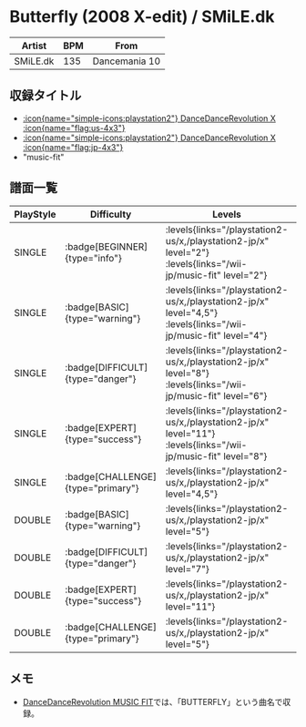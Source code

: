 # Butterfly (2008 X-edit) / SMiLE.dk

|Artist|BPM|From|
|------|---|----|
|SMiLE.dk|135|Dancemania 10|

## 収録タイトル

- [:icon{name="simple-icons:playstation2"} DanceDanceRevolution X :icon{name="flag:us-4x3"}](/playstation2-us/x)
- [:icon{name="simple-icons:playstation2"} DanceDanceRevolution X :icon{name="flag:jp-4x3"}](/playstation2-jp/x)
- "music-fit"

## 譜面一覧

|PlayStyle|Difficulty|Levels|Notes|Movie|
|---------|----------|------|-----|-----|
|SINGLE| :badge[BEGINNER]{type="info"}| :levels{links="/playstation2-us/x,/playstation2-jp/x" level="2"} :levels{links="/wii-jp/music-fit" level="2"}|73/5||
|SINGLE| :badge[BASIC]{type="warning"}| :levels{links="/playstation2-us/x,/playstation2-jp/x" level="4,5"} :levels{links="/wii-jp/music-fit" level="4"}|158/2||
|SINGLE| :badge[DIFFICULT]{type="danger"}| :levels{links="/playstation2-us/x,/playstation2-jp/x" level="8"} :levels{links="/wii-jp/music-fit" level="6"}|208/7||
|SINGLE| :badge[EXPERT]{type="success"}| :levels{links="/playstation2-us/x,/playstation2-jp/x" level="11"} :levels{links="/wii-jp/music-fit" level="8"}|316/14||
|SINGLE| :badge[CHALLENGE]{type="primary"}| :levels{links="/playstation2-us/x,/playstation2-jp/x" level="4,5"}|151/2(11)||
|DOUBLE| :badge[BASIC]{type="warning"}| :levels{links="/playstation2-us/x,/playstation2-jp/x" level="5"}|168/0||
|DOUBLE| :badge[DIFFICULT]{type="danger"}| :levels{links="/playstation2-us/x,/playstation2-jp/x" level="7"}|196/0||
|DOUBLE| :badge[EXPERT]{type="success"}| :levels{links="/playstation2-us/x,/playstation2-jp/x" level="11"}|322/8||
|DOUBLE| :badge[CHALLENGE]{type="primary"}| :levels{links="/playstation2-us/x,/playstation2-jp/x" level="5"}|158/0(11)||

## メモ

- [DanceDanceRevolution MUSIC FIT](/wii-jp/music-fit)では、「BUTTERFLY」という曲名で収録。
